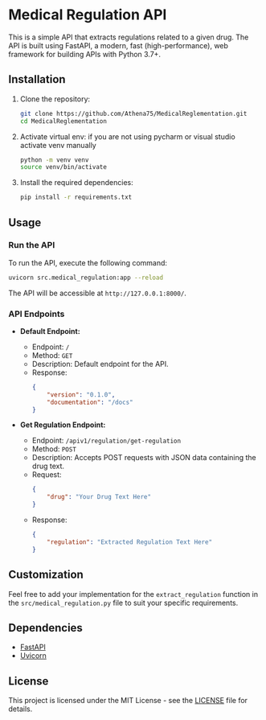 # Medical Regulation API

This is a simple API that extracts regulations related to a given drug. The API is built using FastAPI, a modern, fast (high-performance), web framework for building APIs with Python 3.7+.

## Installation

1. Clone the repository:

    ```bash
    git clone https://github.com/Athena75/MedicalReglementation.git
   cd MedicalReglementation
    ```
   
2. Activate virtual env: if you are not using pycharm or visual studio activate venv manually
    ```bash
    python -m venv venv
   source venv/bin/activate
    ```

3. Install the required dependencies:

    ```bash
    pip install -r requirements.txt
    ```

## Usage

### Run the API

To run the API, execute the following command:

```bash
uvicorn src.medical_regulation:app --reload
```

The API will be accessible at `http://127.0.0.1:8000/`.

### API Endpoints

- **Default Endpoint:**

  - Endpoint: `/`
  - Method: `GET`
  - Description: Default endpoint for the API.
  - Response:
    ```json
    {
        "version": "0.1.0",
        "documentation": "/docs"
    }
    ```

- **Get Regulation Endpoint:**

  - Endpoint: `/apiv1/regulation/get-regulation`
  - Method: `POST`
  - Description: Accepts POST requests with JSON data containing the drug text.
  - Request:
    ```json
    {
        "drug": "Your Drug Text Here"
    }
    ```
  - Response:
    ```json
    {
        "regulation": "Extracted Regulation Text Here"
    }
    ```

## Customization

Feel free to add your implementation for the `extract_regulation` function in the `src/medical_regulation.py` file to suit your specific requirements.

## Dependencies

- [FastAPI](https://fastapi.tiangolo.com/)
- [Uvicorn](https://www.uvicorn.org/)

## License

This project is licensed under the MIT License - see the [LICENSE](LICENSE) file for details.